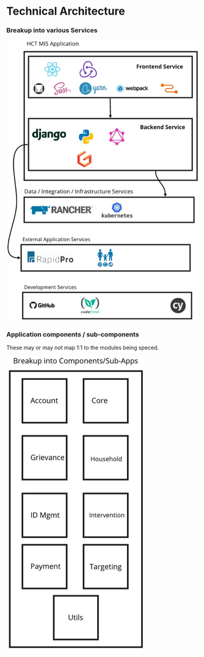 # Technical Architecture

### Breakup into various Services

![Various Services](../.gitbook/assets/unicef_hct-mis__online_whiteboard_for_visual_collaboration%20%283%29.jpg)

### Application components / sub-components

These may or may not map 1:1 to the modules being speced.

![](../.gitbook/assets/unicef_hct-mis__online_whiteboard_for_visual_collaboration%20%282%29.jpg)

